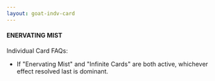 ```yaml
---
layout: goat-indv-card
---
```


#### ENERVATING MIST

Individual Card FAQs:

*   If "Enervating Mist" and "Infinite Cards" are both active, whichever effect resolved last is dominant.